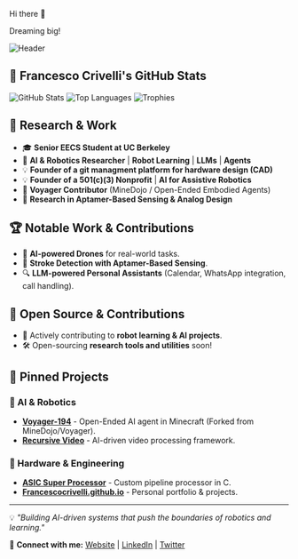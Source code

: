 Hi there 👋

Dreaming big!

![Header](https://raw.githubusercontent.com/Francescocrivelli/Francescocrivelli/main/banner.png)

## 🚀 Francesco Crivelli's GitHub Stats

![GitHub Stats](https://github-readme-stats.vercel.app/api?username=Francescocrivelli&show_icons=true&theme=radical)
![Top Languages](https://github-readme-stats.vercel.app/api/top-langs/?username=Francescocrivelli&layout=compact&theme=radical)
![Trophies](https://github-profile-trophy.vercel.app/?username=Francescocrivelli&theme=onedark)

## 🔬 Research & Work
- 🎓 **Senior EECS Student at UC Berkeley**
- 🤖 **AI & Robotics Researcher** | **Robot Learning** | **LLMs** | **Agents**
- 💡 **Founder of a git managment platform for hardware design (CAD)**
- 💡 **Founder of a 501(c)(3) Nonprofit** | **AI for Assistive Robotics**
- 🚀 **Voyager Contributor** (MineDojo / Open-Ended Embodied Agents)
- 🔬 **Research in Aptamer-Based Sensing & Analog Design**

## 🏆 Notable Work & Contributions
- 🚀 **AI-powered Drones** for real-world tasks.
- 🏥 **Stroke Detection with Aptamer-Based Sensing**.
- 🔍 **LLM-powered Personal Assistants** (Calendar, WhatsApp integration, call handling).

## 🤝 Open Source & Contributions
- 📢 Actively contributing to **robot learning & AI projects**.
- 🛠 Open-sourcing **research tools and utilities** soon!


  
## 📌 Pinned Projects
### 🚀 AI & Robotics
- **[Voyager-194](https://github.com/Francescocrivelli/Voyager-194)** - Open-Ended AI agent in Minecraft (Forked from MineDojo/Voyager).
- **[Recursive Video](https://github.com/Francescocrivelli/recursive_video)** - AI-driven video processing framework.

### 🔬 Hardware & Engineering
- **[ASIC Super Processor](https://github.com/Francescocrivelli/asic_project_fa24_super_processor)** - Custom pipeline processor in C.
- **[Francescocrivelli.github.io](https://github.com/Francescocrivelli/francescocrivelli.github.io)** - Personal portfolio & projects.


---
💡 _"Building AI-driven systems that push the boundaries of robotics and learning."_

🔗 **Connect with me:** [Website](https://francescocrivelli.github.io) | [LinkedIn](https://linkedin.com/in/francescocrivelli) | [Twitter](https://twitter.com/francescocrivelli)


<!--
**Francescocrivelli/Francescocrivelli** is a ✨ _special_ ✨ repository because its `README.md` (this file) appears on your GitHub profile.

Here are some ideas to get you started:

- 🔭 I’m currently working on ...
- 🌱 I’m currently learning ...
- 👯 I’m looking to collaborate on ...
- 🤔 I’m looking for help with ...
- 💬 Ask me about ...
- 📫 How to reach me: ...
- 😄 Pronouns: ...
- ⚡ Fun fact: ...
-->
